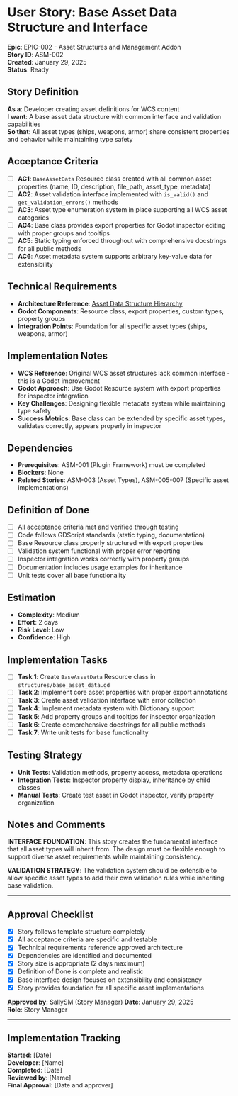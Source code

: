 # User Story: Base Asset Data Structure and Interface

**Epic**: EPIC-002 - Asset Structures and Management Addon  
**Story ID**: ASM-002  
**Created**: January 29, 2025  
**Status**: Ready

## Story Definition
**As a**: Developer creating asset definitions for WCS content  
**I want**: A base asset data structure with common interface and validation capabilities  
**So that**: All asset types (ships, weapons, armor) share consistent properties and behavior while maintaining type safety

## Acceptance Criteria
- [ ] **AC1**: `BaseAssetData` Resource class created with all common asset properties (name, ID, description, file_path, asset_type, metadata)
- [ ] **AC2**: Asset validation interface implemented with `is_valid()` and `get_validation_errors()` methods
- [ ] **AC3**: Asset type enumeration system in place supporting all WCS asset categories
- [ ] **AC4**: Base class provides export properties for Godot inspector editing with proper groups and tooltips
- [ ] **AC5**: Static typing enforced throughout with comprehensive docstrings for all public methods
- [ ] **AC6**: Asset metadata system supports arbitrary key-value data for extensibility

## Technical Requirements
- **Architecture Reference**: [Asset Data Structure Hierarchy](../../docs/EPIC-002-asset-structures-management-addon/architecture.md#asset-data-structure-hierarchy)
- **Godot Components**: Resource class, export properties, custom types, property groups
- **Integration Points**: Foundation for all specific asset types (ships, weapons, armor)

## Implementation Notes
- **WCS Reference**: Original WCS asset structures lack common interface - this is a Godot improvement
- **Godot Approach**: Use Godot Resource system with export properties for inspector integration
- **Key Challenges**: Designing flexible metadata system while maintaining type safety
- **Success Metrics**: Base class can be extended by specific asset types, validates correctly, appears properly in inspector

## Dependencies
- **Prerequisites**: ASM-001 (Plugin Framework) must be completed
- **Blockers**: None
- **Related Stories**: ASM-003 (Asset Types), ASM-005-007 (Specific asset implementations)

## Definition of Done
- [ ] All acceptance criteria met and verified through testing
- [ ] Code follows GDScript standards (static typing, documentation)
- [ ] Base Resource class properly structured with export properties
- [ ] Validation system functional with proper error reporting
- [ ] Inspector integration works correctly with property groups
- [ ] Documentation includes usage examples for inheritance
- [ ] Unit tests cover all base functionality

## Estimation
- **Complexity**: Medium
- **Effort**: 2 days
- **Risk Level**: Low
- **Confidence**: High

## Implementation Tasks
- [ ] **Task 1**: Create `BaseAssetData` Resource class in `structures/base_asset_data.gd`
- [ ] **Task 2**: Implement core asset properties with proper export annotations
- [ ] **Task 3**: Create asset validation interface with error collection
- [ ] **Task 4**: Implement metadata system with Dictionary support
- [ ] **Task 5**: Add property groups and tooltips for inspector organization
- [ ] **Task 6**: Create comprehensive docstrings for all public methods
- [ ] **Task 7**: Write unit tests for base functionality

## Testing Strategy
- **Unit Tests**: Validation methods, property access, metadata operations
- **Integration Tests**: Inspector property display, inheritance by child classes
- **Manual Tests**: Create test asset in Godot inspector, verify property organization

## Notes and Comments
**INTERFACE FOUNDATION**: This story creates the fundamental interface that all asset types will inherit from. The design must be flexible enough to support diverse asset requirements while maintaining consistency.

**VALIDATION STRATEGY**: The validation system should be extensible to allow specific asset types to add their own validation rules while inheriting base validation.

---

## Approval Checklist
- [x] Story follows template structure completely
- [x] All acceptance criteria are specific and testable
- [x] Technical requirements reference approved architecture
- [x] Dependencies are identified and documented
- [x] Story size is appropriate (2 days maximum)
- [x] Definition of Done is complete and realistic
- [x] Base interface design focuses on extensibility and consistency
- [x] Story provides foundation for all specific asset implementations

**Approved by**: SallySM (Story Manager) **Date**: January 29, 2025  
**Role**: Story Manager

---

## Implementation Tracking
**Started**: [Date]  
**Developer**: [Name]  
**Completed**: [Date]  
**Reviewed by**: [Name]  
**Final Approval**: [Date and approver]